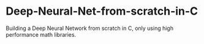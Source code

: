 # Deep-Neural-Net-from-scratch-in-C
Building a Deep Neural Network from scratch in C, only using high performance math libraries.

